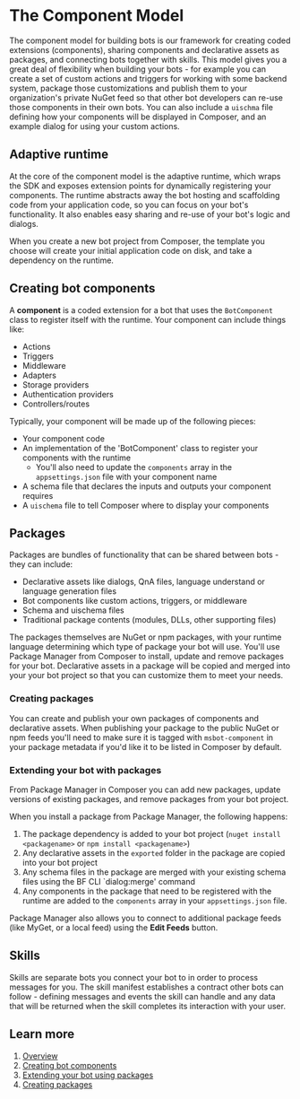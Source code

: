 # The Component Model

The component model for building bots is our framework for creating coded extensions (components), sharing components and declarative assets as packages, and connecting bots together with skills. This model gives you a great deal of flexibility when building your bots - for example you can create a set of custom actions and triggers for working with some backend system, package those customizations and publish them to your organization's private NuGet feed so that other bot developers can re-use those components in their own bots. You can also include a `uischma` file defining how your components will be displayed in Composer, and an example dialog for using your custom actions.

## Adaptive runtime

At the core of the component model is the adaptive runtime, which wraps the SDK and exposes extension points for dynamically registering your components. The runtime abstracts away the bot hosting and scaffolding code from your application code, so you can focus on your bot's functionality. It also enables easy sharing and re-use of your bot's logic and dialogs.

When you create a new bot project from Composer, the template you choose will create your initial application code on disk, and take a dependency on the runtime.

## Creating bot components

A **component** is a coded extension for a bot that uses the `BotComponent` class to register itself with the runtime. Your component can include things like:

- Actions
- Triggers
- Middleware
- Adapters
- Storage providers
- Authentication providers
- Controllers/routes

Typically, your component will be made up of the following pieces:

- Your component code
- An implementation of the 'BotComponent' class to register your components with the runtime
  - You'll also need to update the `components` array in the `appsettings.json` file with your component name
- A schema file that declares the inputs and outputs your component requires
- A `uischema` file to tell Composer where to display your components

## Packages

Packages are bundles of functionality that can be shared between bots - they can include:

- Declarative assets like dialogs, QnA files, language understand or language generation files
- Bot components like custom actions, triggers, or middleware
- Schema and uischema files
- Traditional package contents (modules, DLLs, other supporting files)

The packages themselves are NuGet or npm packages, with your runtime language determining which type of package your bot will use. You'll use Package Manager from Composer to install, update and remove packages for your bot. Declarative assets in a package will be copied and merged into your your bot project so that you can customize them to meet your needs.

### Creating packages

You can create and publish your own packages of components and declarative assets. When publishing your package to the public NuGet or npm feeds you'll need to make sure it is tagged with `msbot-component` in your package metadata if you'd like it to be listed in Composer by default.

### Extending your bot with packages

From Package Manager in Composer you can add new packages, update versions of existing packages, and remove packages from your bot project.

When you install a package from Package Manager, the following happens:

1. The package dependency is added to your bot project (`nuget install <packagename>` or `npm install <packagename>`)
2. Any declarative assets in the `exported` folder in the package are copied into your bot project
3. Any schema files in the package are merged with your existing schema files using the BF CLI `dialog:merge' command
4. Any components in the package that need to be registered with the runtime are added to the `components` array in your `appsettings.json` file.

Package Manager also allows you to connect to additional package feeds (like MyGet, or a local feed) using the **Edit Feeds** button.

## Skills

Skills are separate bots you connect your bot to in order to process messages for you. The skill manifest establishes a contract other bots can follow - defining messages and events the skill can handle and any data that will be returned when the skill completes its interaction with your user.

## Learn more

1. [Overview](/docs/overview.md)
1. [Creating bot components](/docs/extending-with-code.md)
1. [Extending your bot using packages](/docs/extending-with-packages.md)
1. [Creating packages](/docs/creating-packages.md)
